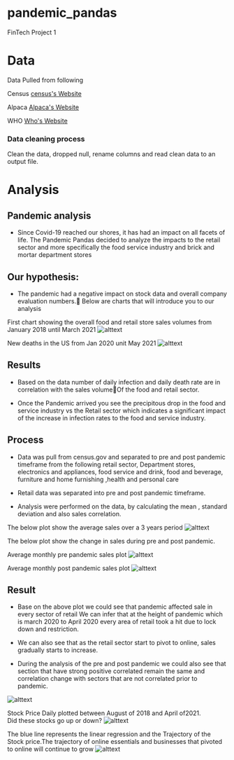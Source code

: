 # pandemic_pandas
FinTech Project 1

# Data

Data Pulled from following

Census [census's Website](https://www.census.gov/econ/currentdata/dbsearch?program=MARTS&startYear=2018&endYear=2021&categories%5B%5D=4451&dataType=SM&geoLevel=US&adjusted=1&notAdjusted=1&submit=GET+DATA&releaseScheduleId=)

Alpaca [Alpaca's Website](https://alpaca.markets/)

WHO [Who's Website](https://www.who.int/)




### Data cleaning process
Clean the data, dropped null, rename columns and read clean data to an output file.

# Analysis

## Pandemic analysis
* Since Covid-19 reached our shores, it has had an impact on all facets of life. The Pandemic Pandas decided to analyze the impacts to the retail sector and more specifically the food service industry and brick and mortar department stores

## Our hypothesis:
* The pandemic had a negative impact on stock data and overall company evaluation numbers. Below are charts that will introduce you to our analysis

First chart showing the overall food and retail store sales volumes from January 2018 until March 2021
![alttext](image/Foodetail.png)

New deaths in the US from Jan 2020 unit May 2021
![alttext](image/Newcases.png)


## Results

* Based on the data number of daily infection and daily death rate are in correlation with the sales volumeOf the food and retail sector. 

* Once the Pandemic arrived you see the precipitous drop in the food and service industry vs the Retail sector which indicates a significant impact of the increase in infection rates to the food and service industry.

## Process

* Data was pull from census.gov and separated to pre and post pandemic timeframe from the following retail sector, 
Department stores, electronics and appliances, food service and drink, food and beverage, furniture and home furnishing ,health and personal care  

* Retail data was separated into pre and post pandemic timeframe.

* Analysis were performed on the data, by calculating the mean , standard deviation and also sales correlation.

The below plot show the average sales over a 3 years period
![alttext](image/Avgsales.png)

The below plot show the change in sales during pre and post pandemic.

Average monthly pre pandemic sales plot
![alttext](image/Prepandemic.png)

Average monthly post pandemic sales plot
![alttext](image/Postpandemic.png)

## Result
* Base on the above plot we could see that pandemic affected sale in every sector of retail
We can infer that at the height of pandemic which is march 2020 to April 2020 every area of retail took a hit due to lock down and restriction.
* We can also see that as the retail sector start to pivot to online, sales gradually starts to increase. 

* During the analysis of the pre and post pandemic we could also see that section that have strong positive correlated remain the same and correlation change with sectors that are not correlated prior to pandemic.

![alttext](image/Deptmtstore.png)

Stock Price Daily plotted between August of 2018 and April of2021. Did these stocks go up or down?
![alttext](image/stockpostpandemic.png)

The blue line represents the linear regression and the Trajectory of the Stock price.The trajectory of online essentials and businesses that pivoted to online will continue to grow
![alttext](image/Amazonprice.png)


